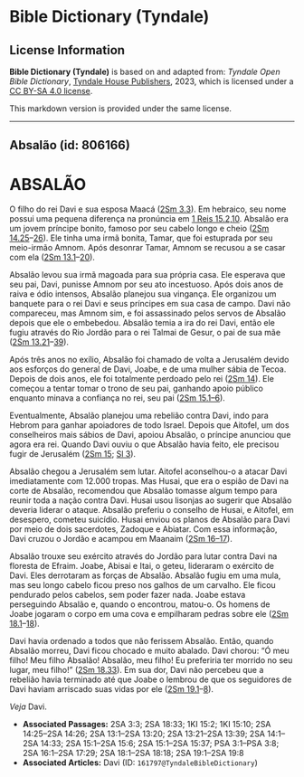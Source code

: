 # Bible Dictionary (Tyndale)

## License Information

**Bible Dictionary (Tyndale)** is based on and adapted from: _Tyndale Open Bible Dictionary_, [Tyndale House Publishers](https://tyndaleopenresources.com/), 2023, which is licensed under a [CC BY-SA 4.0 license](https://creativecommons.org/licenses/by-sa/4.0/legalcode.en).

This markdown version is provided under the same license.



--------------------------------

## Absalão (id: 806166)

ABSALÃO
=======

O filho do rei Davi e sua esposa Maacá ([2Sm 3\.3](https://ref.ly/2Sam3:3)). Em hebraico, seu nome possui uma pequena diferença na pronúncia em [1 Reis 15\.2,10](https://ref.ly/1Kgs15:2,1Kgs15:10). Absalão era um jovem príncipe bonito, famoso por seu cabelo longo e cheio ([2Sm 14\.25](https://ref.ly/2Sam14:25-2Sam14:26)–[26](https://ref.ly/2Sam14:25-2Sam14:26)). Ele tinha uma irmã bonita, Tamar, que foi estuprada por seu meio\-irmão Amnom. Após desonrar Tamar, Amnom se recusou a se casar com ela ([2Sm 13\.1](https://ref.ly/2Sam13:1-2Sam13:20)–[20](https://ref.ly/2Sam13:1-2Sam13:20)).

Absalão levou sua irmã magoada para sua própria casa. Ele esperava que seu pai, Davi, punisse Amnom por seu ato incestuoso. Após dois anos de raiva e ódio intensos, Absalão planejou sua vingança. Ele organizou um banquete para o rei Davi e seus príncipes em sua casa de campo. Davi não compareceu, mas Amnom sim, e foi assassinado pelos servos de Absalão depois que ele o embebedou. Absalão temia a ira do rei Davi, então ele fugiu através do Rio Jordão para o rei Talmai de Gesur, o pai de sua mãe ([2Sm 13\.21](https://ref.ly/2Sam13:21-2Sam13:39)–[39](https://ref.ly/2Sam13:21-2Sam13:39)).

Após três anos no exílio, Absalão foi chamado de volta a Jerusalém devido aos esforços do general de Davi, Joabe, e de uma mulher sábia de Tecoa. Depois de dois anos, ele foi totalmente perdoado pelo rei ([2Sm 14](https://ref.ly/2Sam14:1-2Sam14:33)). Ele começou a tentar tomar o trono de seu pai, ganhando apoio público enquanto minava a confiança no rei, seu pai ([2Sm 15\.1–6](https://ref.ly/2Sam15:1-2Sam15:6)).

Eventualmente, Absalão planejou uma rebelião contra Davi, indo para Hebrom para ganhar apoiadores de todo Israel. Depois que Aitofel, um dos conselheiros mais sábios de Davi, apoiou Absalão, o príncipe anunciou que agora era rei. Quando Davi ouviu o que Absalão havia feito, ele precisou fugir de Jerusalém ([2Sm 15](https://ref.ly/2Sam15:1-2Sam15:37); [Sl 3](https://ref.ly/Ps3:1-Ps3:8)).

Absalão chegou a Jerusalém sem lutar. Aitofel aconselhou\-o a atacar Davi imediatamente com 12\.000 tropas. Mas Husai, que era o espião de Davi na corte de Absalão, recomendou que Absalão tomasse algum tempo para reunir toda a nação contra Davi. Husai usou lisonjas ao sugerir que Absalão deveria liderar o ataque. Absalão preferiu o conselho de Husai, e Aitofel, em desespero, cometeu suicídio. Husai enviou os planos de Absalão para Davi por meio de dois sacerdotes, Zadoque e Abiatar. Com essa informação, Davi cruzou o Jordão e acampou em Maanaim ([2Sm 16–17](https://ref.ly/2Sam16:1-2Sam17:29)).

Absalão trouxe seu exército através do Jordão para lutar contra Davi na floresta de Efraim. Joabe, Abisai e Itai, o geteu, lideraram o exército de Davi. Eles derrotaram as forças de Absalão. Absalão fugiu em uma mula, mas seu longo cabelo ficou preso nos galhos de um carvalho. Ele ficou pendurado pelos cabelos, sem poder fazer nada. Joabe estava perseguindo Absalão e, quando o encontrou, matou\-o. Os homens de Joabe jogaram o corpo em uma cova e empilharam pedras sobre ele ([2Sm 18\.1](https://ref.ly/2Sam18:1-2Sam18:18)–[18](https://ref.ly/2Sam18:1-2Sam18:18)).

Davi havia ordenado a todos que não ferissem Absalão. Então, quando Absalão morreu, Davi ficou chocado e muito abalado. Davi chorou: “Ó meu filho! Meu filho Absalão! Absalão, meu filho! Eu preferiria ter morrido no seu lugar, meu filho!” ([2Sm 18\.33](https://ref.ly/2Sam18:33)). Em sua dor, Davi não percebeu que a rebelião havia terminado até que Joabe o lembrou de que os seguidores de Davi haviam arriscado suas vidas por ele ([2Sm 19\.1](https://ref.ly/2Sam19:1-2Sam19:8)–[8](https://ref.ly/2Sam19:1-2Sam19:8)).

*Veja* Davi.

* **Associated Passages:** 2SA 3:3; 2SA 18:33; 1KI 15:2; 1KI 15:10; 2SA 14:25–2SA 14:26; 2SA 13:1–2SA 13:20; 2SA 13:21–2SA 13:39; 2SA 14:1–2SA 14:33; 2SA 15:1–2SA 15:6; 2SA 15:1–2SA 15:37; PSA 3:1–PSA 3:8; 2SA 16:1–2SA 17:29; 2SA 18:1–2SA 18:18; 2SA 19:1–2SA 19:8
* **Associated Articles:** Davi (ID: `161797@TyndaleBibleDictionary`)

